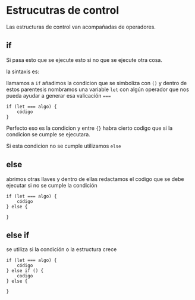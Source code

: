 # Estrucutras de control

Las estructuras de control van acompañadas de operadores.

## if

Si pasa esto que se ejecute esto si no que se ejecute otra cosa.

la sintaxis es:

llamamos a `if` añadimos la condicion que se simboliza con `()` y dentro de estos parentesis nombramos una variable `let` con algún operador que nos pueda ayudar a generar esa valicación `===`

```JS
if (let === algo) {
    código
}
```

Perfecto eso es la condicion y entre `{}` habra cierto codigo que si la condicion se cumple se ejecutara.

Si esta condicion no se cumple utilizamos `else`

## else

abrimos otras llaves y dentro de ellas redactamos el codigo que se debe ejecutar si no se cumple la condición

```JS
if (let === algo) {
    código
} else {

}
```

## else if

se utiliza si la condición o la estructura crece

```JS
if (let === algo) {
    código
} else if () {
    codigo
} else {

}
```
